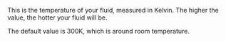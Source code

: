 This is the temperature of your fluid, measured in Kelvin. The higher the value, the hotter your fluid will be. 

The default value is 300K, which is around room temperature.